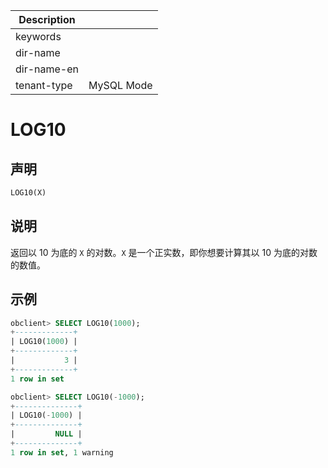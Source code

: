 | Description   |                 |
|---------------|-----------------|
| keywords      |                 |
| dir-name      |                 |
| dir-name-en   |                 |
| tenant-type   | MySQL Mode      |

# LOG10

## 声明

```sql
LOG10(X)
```

## 说明

返回以 10 为底的 `X` 的对数。`X` 是一个正实数，即你想要计算其以 10 为底的对数的数值。

## 示例

```sql
obclient> SELECT LOG10(1000);
+-------------+
| LOG10(1000) |
+-------------+
|           3 |
+-------------+
1 row in set

obclient> SELECT LOG10(-1000);
+--------------+
| LOG10(-1000) |
+--------------+
|         NULL |
+--------------+
1 row in set, 1 warning
```
